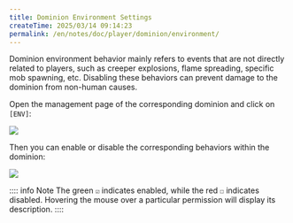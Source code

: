 ```yaml
---
title: Dominion Environment Settings
createTime: 2025/03/14 09:14:23
permalink: /en/notes/doc/player/dominion/environment/
---
```


Dominion environment behavior mainly refers to events that are not directly related to players, such as creeper
explosions, flame spreading, specific mob spawning, etc.
Disabling these behaviors can prevent damage to the dominion from non-human causes.

Open the management page of the corresponding dominion and click on `[ENV]`:

![](/player/dominion/environment/1.png)

Then you can enable or disable the corresponding behaviors within the dominion:

![](/player/dominion/environment/2.png)

:::: info Note
The green `☑` indicates enabled, while the red `☐` indicates disabled. Hovering the mouse over a particular permission
will display its description.
::::